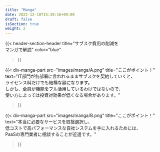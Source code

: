 ```yaml
---
title: "Manga"
date: 2022-12-10T15:39:16+09:00
draft: false
isSection: true
weight: 2
---
```


{{< header-section-header 
    title="サブスク費用の削減を<br class='md:hidden'>マンガで解説"
    color="blue"
>}}

{{< div-manga-part 
    src="images/manga/A.png"
    title="ここがポイント！"
    text="IT部門が各部署に言われるままサブスクを契約していくと、<br class='hidden lg:block'>ライセンス料だけでも結構な額になります。<br class='hidden lg:block'>しかも、全員が機能をフル活用しているわけではないので、<br class='hidden lg:block'>使い方によっては投資対効果が低くなる場合があります。"
>}}

{{< div-manga-part 
    src="images/manga/B.png"
    title="ここがポイント！"
    text="本当に必要なサービスを取捨選択し、<br class='hidden lg:block'>低コストで高パフォーマンスな自社システムを手に入れるためには、<br class='hidden lg:block'>PaaSの専門業者に相談することが近道です。"
>}}
